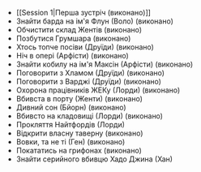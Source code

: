 - [[Session 1|Перша зустріч (виконано)]]
- Знайти барда на ім'я Флун (Воло) (виконано)
- Обчистити склад Жентів (виконано)
- Позбутися Грумшара (виконано)
- Хтось топче посіви (Друїди) (виконано)
- Ніч в опері (Арфісти) (виконано)
- Знайти кобилу на ім'я Максін (Арфісти) (виконано)
- Поговорити з Хламом (Друїди) (виконано)
- Поговорити з Варджі (Друїди) (виконано)
- Охорона працівників ЖЕКу (Лорди) (виконано)
- Вбивста в порту (Женти) (виконано)
- Дивний сон (Бйорн) (виконано)
- Вбивсто на кладовищі (Лорди) (виконано)
- Прокляття Найтфордів (Лорди)
- Відкрити власну таверну (виконано)
- Вовки, та не ті (Ген) (виконано)
- Покататись на грифонах (виконано)
- Знайти серийного вбивцю Хадо Джина (Хан)
